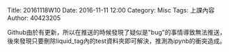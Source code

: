 Title: 20161118W10
Date: 2016-11-11 12:00
Category: Misc
Tags: 上課內容
Author: 40423205
<!-- PELICAN_END_SUMMARY -->
<p> Github由於有更新，所以在推送的時候發現了疑似是"bug"的事情導致無法推送，後來發現只要刪除liquid_tag內的test資料夾即可解決，推測為ipynb的衝突造成。 </p>
